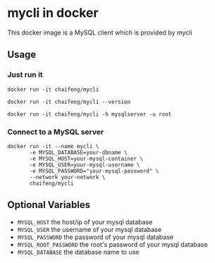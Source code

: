 # mycli in docker

This docker image is a MySQL client which is provided by mycli

## Usage

### Just run it

    docker run -it chaifeng/mycli
    
    docker run -it chaifeng/mycli --version
    
    docker run -it chaifeng/mycli -h mysqlserver -u root

### Connect to a MySQL server

    docker run -it --name mycli \
           -e MYSQL_DATABASE=your-dbname \
           -e MYSQL_HOST=your-mysql-container \
           -e MYSQL_USER=your-mysql-username \
           -e MYSQL_PASSWORD="your-mysql-password" \
           --network your-network \
           chaifeng/mycli

## Optional Variables

- `MYSQL_HOST`
  the host/ip of your mysql database
- `MYSQL_USER`
  the username of your mysql database
- `MYSQL_PASSWORD`
  the password of your mysql database
- `MYSQL_ROOT_PASSWORD`
  the root's password of your mysql database
- `MYSQL_DATABASE`
  the database name to use
